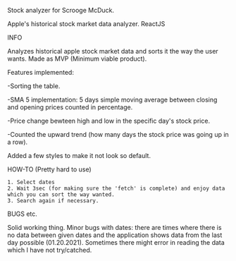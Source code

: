 Stock analyzer for Scrooge McDuck.

Apple's historical stock market data analyzer. ReactJS

INFO

Analyzes historical apple stock market data and sorts it the way the user wants. Made as MVP (Minimum viable product).



Features implemented: 

-Sorting the table.

-SMA 5 implementation: 5 days simple moving average between closing and opening prices counted in percentage.

-Price change bewteen high and low in the specific day's stock price.

-Counted the upward trend (how many days the stock price was going up in a row).


Added a few styles to make it not look so default.




HOW-TO (Pretty hard to use)

    1. Select dates
    2. Wait 3sec (for making sure the 'fetch' is complete) and enjoy data which you can sort the way wanted.
    3. Search again if necessary.

BUGS etc.

Solid working thing. Minor bugs with dates: there are times where there is no data between given dates and the application shows data from the last day possible (01.20.2021). Sometimes there might error in reading the data which I have not try/catched.
